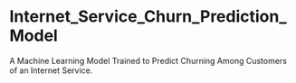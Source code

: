 # Internet_Service_Churn_Prediction_Model
A Machine Learning Model Trained to Predict Churning Among Customers of an Internet Service.

